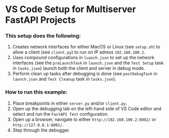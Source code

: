 # VS Code Setup for Multiserver FastAPI Projects

### This setup does the following:
1. Creates network interfaces for either MacOS or Linux (see `setup.sh`) to allow a client (see `client.py`) to run on IP adress `192.168.100.2`.
2. Uses compound configurations in `luanch.json` to set up the network interfaces (see the `preLaunchTask` in `launch.json` and the `Test Setup` task in `tasks.json`) launch both the client and server in debug mode. 
3. Perform clean up tasks after debugging is done (see `postDebugTask` in `launch.json` and `Test Cleanup` task in `tasks.json`). 

### How to run this example:
1. Place breakpoints in either `server.py` and/or `client.py`.
2. Open up the debugging tab on the left-hand side of VS Code editor and select and run the `FastAPI Test` configuration.
3. Open up a browser, navigate to either `http://192.168.100.2:8002/` or `http://127.0.0.1:8001/`.
4. Step through the debugger. 